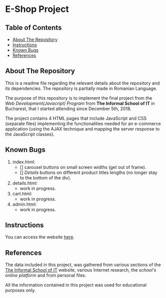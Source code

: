 # E-Shop Project

## Table of Contents

* [About The Repository](#abouttherepository)
* [Instructions](#instructions)
* [Known Bugs](#knownbugs)
* [References](#references)



## About The Repository

This is a readme file regarding the relevant details about the repository and its dependencies. The repository is partially made in Romanian Language.

The purpose of this repository is to implement the final project from the _Web Development(Javacript) Program_ from  **The Informal School of IT** in Bucharest, that I started attending since December 5th, 2018.

The project contains 4 HTML pages that include JavaScript and CSS (separate files) implementing the functionalities needed for an e-commerce application (using the AJAX technique and mapping the server response to the JavaScript classes).



## Known Bugs

1. index.html:
    - [] carousel buttons on small screen widths (get out of frame).
    - [] *Details* buttons on different product titles lengths (no longer stay to the bottom of the div).
2. details.html:
    - work in progress.
3. cart.html:
    - work in progress.
4. admin.html:
    - work in progress.



## Instructions

You can access the website [here](https://tudordan.github.io/Electronic-Shop/).



## References

The data included in this project, was gathered from various sections of the [The Informal School of IT](https://informalschool.com/) website, various Internet research, the _school's online platform_ and from personal files.

All the information contained in this project was used for educational purposes only.